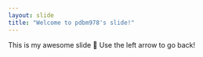 ```yaml
---
layout: slide
title: "Welcome to pdbm978's slide!"
---
```

This is my awesome slide :tada:
Use the left arrow to go back!
